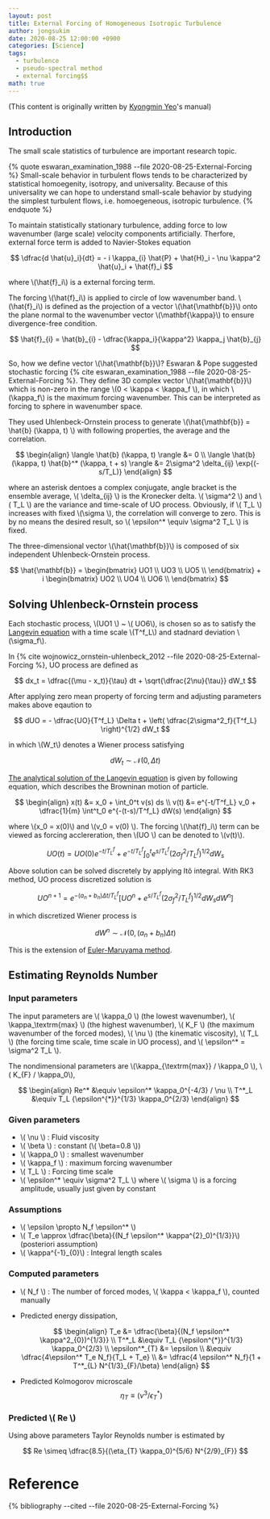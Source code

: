 ```yaml
---
layout: post
title: External Forcing of Homogeneous Isotropic Turbulence
author: jongsukim
date: 2020-08-25 12:00:00 +0900
categories: [Science]
tags:
  - turbulence
  - pseudo-spectral method
  - external forcing$$
math: true
---
```


(This content is originally written by [Kyongmin Yeo](https://scholar.google.com/citations?user=8fMRupoAAAAJ&hl=ko)'s manual)

## Introduction

The small scale statistics of turbulence are important research topic. 

{% quote eswaran_examination_1988 --file 2020-08-25-External-Forcing %}
Small-scale behavior in turbulent flows tends to be characterized by statistical homoegenity, isotropy, and universality. Because of this universality we can hope to
understand small-scale behavior by studying the simplest turbulent flows, i.e. homoegeneous, isotropic turbulence.
{% endquote %} 

To maintain statistically stationary turbulence, adding force to low wavenumber (large scale) velocity components artificially. Therfore, external force term is added to Navier-Stokes equation

$$
  \dfrac{d \hat{u}_i}{dt} = - i \kappa_{i} \hat{P} + \hat{H}_i - \nu \kappa^2 \hat{u}_i + \hat{f}_i
$$

where \\(\hat{f}_i\\) is a external forcing term.

The forcing \\(\hat{f}_i\\) is applied to circle of low wavenumber band. \\(\hat{f}_i\\) is defined as the projection of a vector \\(\hat{\mathbf{b}}\\) onto the plane normal to the wavenumber vector \\(\mathbf{\kappa}\\) to ensure divergence-free condition.

$$
  \hat{f}_{i} = \hat{b}_{i} - \dfrac{\kappa_i}{\kappa^2} \kappa_j \hat{b}_{j}
$$

So, how we define vector \\(\hat{\mathbf{b}}\\)?
Eswaran & Pope suggested stochastic forcing {% cite eswaran_examination_1988 --file 2020-08-25-External-Forcing %}.
They define 3D complex vector \\(\hat{\mathbf{b}}\\) which is non-zero in the range \\(0 < \kappa < \kappa_f \\), in which \\(\kappa_f\\) is the maximum forcing wavenumber. This can be interpreted as forcing to sphere in wavenumber space.

They used Uhlenbeck-Ornstein process to generate \\(\hat{\mathbf{b}} = \hat{b} (\kappa, t) \\) with following properties, the average and the correlation. 

$$
\begin{align}
  \langle \hat{b} (\kappa, t) \rangle &= 0 \\
  \langle \hat{b} (\kappa, t) \hat{b}^* (\kappa, t + s) \rangle &=  2\sigma^2 \delta_{ij} \exp{(-s/T_L)}
\end{align}
$$

where an asterisk dentoes a complex conjugate, angle bracket is the ensemble average, \\( \delta_{ij} \\) is the Kronecker delta. \\( \sigma^2 \\) and \\( T_L \\) are the variance and time-scale of UO process. Obviously, if \\( T_L \\) increases with fixed \\(\sigma \\), the correlation will converge to zero. This is by no means the desired result, so \\( \epsilon^* \equiv \sigma^2 T_L \\) is fixed.

The three-dimensional vector \\(\hat{\mathbf{b}}\\) is composed of six independent Uhlenbeck-Ornstein process.

$$
  \hat{\mathbf{b}} = \begin{bmatrix} UO1 \\ UO3 \\ UO5 \\ \end{bmatrix} + i \begin{bmatrix} UO2 \\ UO4 \\ UO6 \\ \end{bmatrix}
$$

## Solving Uhlenbeck-Ornstein process

Each stochastic process, \\(UO1 \\) ~ \\( UO6\\), is chosen so as to satisfy the [Langevin equation](https://en.wikipedia.org/wiki/Langevin_equation) with a time scale \\(T^f_L\\) and stadnard deviation \\(\sigma_f\\). 

In {% cite wojnowicz_ornstein-uhlenbeck_2012 --file 2020-08-25-External-Forcing %}, UO process are defined as

$$
dx_t = \dfrac{(\mu - x_t)}{\tau} dt + \sqrt{\dfrac{2\nu}{\tau}} dW_t
$$

After applying zero mean property of forcing term and adjusting parameters makes above eqaution to

$$
  dUO = - \dfrac{UO}{T^f_L} \Delta t + \left( \dfrac{2\sigma^2_f}{T^f_L} \right)^{1/2} dW_t
$$

in which \\(W_t\\) denotes a Wiener process satisfying

$$
  dW_t \sim \mathcal{N} (0, \Delta t)
$$

[The analytical solution of the Langevin equation](http://physics.gu.se/~frtbm/joomla/media/mydocs/LennartSjogren/kap6.pdf) is given by following equation, which describes the Browninan motion of particle.

$$
\begin{align}
x(t) &= x_0 + \int_0^t v(s) ds \\
v(t) &= e^{-t/T^f_L} v_0 + \dfrac{1}{m} \int^t_0 e^{-(t-s)/T^f_L} dW(s)
\end{align}
$$

where \\(x_0 = x(0)\\) and \\(v_0 = v(0) \\). The forcing \\(\hat{f}_i\\) term can be viewed as forcing acclereration, then \\(UO \\) can be denoted to \\(v(t)\\).

$$
  UO(t) = UO(0) e^{-t/T^f_L} + e^{-t/T^f_L} \int^t_{0} e^{s/T^f_L} (2\sigma^2_f/T^f_L)^{1/2}dW_s
$$

Above solution can be solved discretely by applying Itô integral. With RK3 method, UO process discretized solution is

$$
  UO^{n+1} = e^{-(a_n+b_n)\Delta t / T^f_L}\left[ UO^{n} + e^{s/T^f_L} (2\sigma^2_f/T^f_L)^{1/2}dW_s dW^n \right]
$$

in which discretized Wiener process is

$$
  dW^n \sim \mathcal{N} (0, (a_n + b_n) \Delta t)
$$

This is the extension of [Euler-Maruyama method](https://en.wikipedia.org/wiki/Euler%E2%80%93Maruyama_method).

## Estimating Reynolds Number

### Input parameters

The input parameters are \\( \kappa_0 \\) (the lowest wavenumber), \\( \kappa_\textrm{max} \\) (the highest wavenumber), \\( K_F \\) (the maximum wavenumber of the forced modes), \\( \nu \\) (the kinematic viscosity), \\( T_L \\) (the forcing time scale, time scale in UO process), and \\( \epsilon^* = \sigma^2 T_L \\).

The nondimensional parameters are \\(\kappa_{\textrm{max}} / \kappa_0 \\), \\( K_{F} / \kappa_0\\),

$$
\begin{align}
Re^* &\equiv \epsilon^* \kappa_0^{-4/3} / \nu \\
T^*_L &\equiv T_L {\epsilon^{*}}^{1/3} \kappa_0^{2/3}
\end{align}
$$

### Given parameters
* \\( \nu \\) : Fluid viscosity
* \\( \beta \\) : constant (\\( \beta=0.8 \\))
* \\( \kappa_0 \\) : smallest wavenumber
* \\( \kappa_f \\) : maximum forcing wavenumber
* \\( T_L \\) : Forcing time scale
* \\( \epsilon^* \equiv \sigma^2 T_L \\) where \\( \sigma \\) is a forcing amplitude, usually just given by constant

### Assumptions
* \\( \\epsilon \propto N_f \epsilon^* \\) 
* \\( T_e \approx \dfrac{\beta}{(N_f \epsilon^* \kappa^{2}_0)^{1/3}}\\) (posteriori assumption)
* \\( \kappa^{-1}_{0}\\) : Integral length scales


### Computed parameters

* \\( N_f \\) : The number of forced modes, \\( \kappa < \kappa_f \\), counted manually
* Predicted energy dissipation, 

  $$
    \begin{align}
      T_e &= \dfrac{\beta}{(N_f \epsilon^* \kappa^2_{0})^{1/3}} \\
      T^*_L &\equiv T_L {\epsilon^{*}}^{1/3} \kappa_0^{2/3} \\
      \epsilon^*_{T} &= \epsilon \\
          &\equiv \dfrac{4\epsilon^* T_e N_f}{T_L + T_e} \\
          &= \dfrac{4 \epsilon^* N_f}{1 + T^*_{L} N^{1/3}_{F}/\beta}
    \end{align}
  $$

* Predicted Kolmogorov microscale
  $$
  \eta_{T} \equiv (\nu^3 / \epsilon^*_T)
  $$

### Predicted \\( Re \\)
Using above parameters Taylor Reynolds number is estimated by 

$$
  Re \simeq \dfrac{8.5}{(\eta_{T} \kappa_0)^{5/6} N^{2/9}_{F}}
$$

# Reference

{% bibliography --cited --file 2020-08-25-External-Forcing %}
